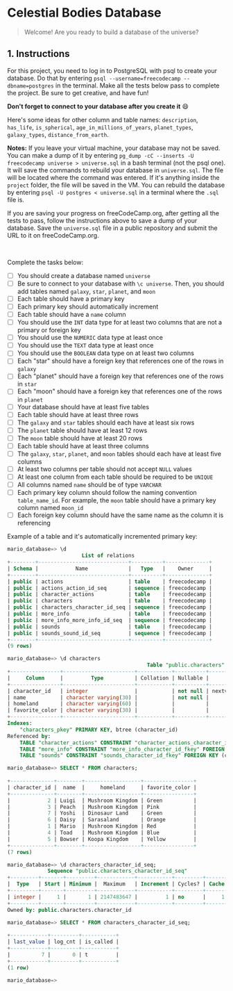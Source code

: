 # Celestial Bodies Database

> Welcome! Are you ready to build a database of the universe?

## 1. Instructions

For this project, you need to log in to PostgreSQL with psql to create your database. Do that by entering `psql --username=freecodecamp --dbname=postgres` in the terminal. Make all the tests below pass to complete the project. Be sure to get creative, and have fun!

**Don't forget to connect to your database after you create it** :smile:

Here's some ideas for other column and table names: `description`, `has_life`, `is_spherical`, `age_in_millions_of_years`, `planet_types`, `galaxy_types`, `distance_from_earth`.

**Notes:**
If you leave your virtual machine, your database may not be saved. You can make a dump of it by entering `pg_dump -cC --inserts -U freecodecamp universe > universe.sql` in a bash terminal (not the psql one). It will save the commands to rebuild your database in `universe.sql`. The file will be located where the command was entered. If it's anything inside the `project` folder, the file will be saved in the VM. You can rebuild the database by entering `psql -U postgres < universe.sql` in a terminal where the `.sql` file is.

If you are saving your progress on freeCodeCamp.org, after getting all the tests to pass, follow the instructions above to save a dump of your database. Save the `universe.sql` file in a public repository and submit the URL to it on freeCodeCamp.org.

<br>

Complete the tasks below:

- [ ] You should create a database named `universe`
- [ ] Be sure to connect to your database with `\c universe`. Then, you should add tables named `galaxy`, `star`, `planet`, and `moon`
- [ ] Each table should have a primary key
- [ ] Each primary key should automatically increment
- [ ] Each table should have a `name` column
- [ ] You should use the `INT` data type for at least two columns that are not a primary or foreign key
- [ ] You should use the `NUMERIC` data type at least once
- [ ] You should use the `TEXT` data type at least once
- [ ] You should use the `BOOLEAN` data type on at least two columns
- [ ] Each "star" should have a foreign key that references one of the rows in `galaxy`
- [ ] Each "planet" should have a foreign key that references one of the rows in `star`
- [ ] Each "moon" should have a foreign key that references one of the rows in `planet`
- [ ] Your database should have at least five tables
- [ ] Each table should have at least three rows
- [ ] The `galaxy` and `star` tables should each have at least six rows
- [ ] The `planet` table should have at least 12 rows
- [ ] The `moon` table should have at least 20 rows
- [ ] Each table should have at least three columns
- [ ] The `galaxy`, `star`, `planet`, and `moon` tables should each have at least five columns
- [ ] At least two columns per table should not accept `NULL` values
- [ ] At least one column from each table should be required to be `UNIQUE`
- [ ] All columns named `name` should be of type `VARCHAR`
- [ ] Each primary key column should follow the naming convention `table_name_id`. For example, the `moon` table should have a primary key column named `moon_id`
- [ ] Each foreign key column should have the same name as the column it is referencing

Example of a table and it's automatically incremented primary key:

```sql
mario_database=> \d
                        List of relations
+--------+-----------------------------+----------+--------------+
| Schema |            Name             |   Type   |    Owner     |
+--------+-----------------------------+----------+--------------+
| public | actions                     | table    | freecodecamp |
| public | actions_action_id_seq       | sequence | freecodecamp |
| public | character_actions           | table    | freecodecamp |
| public | characters                  | table    | freecodecamp |
| public | characters_character_id_seq | sequence | freecodecamp |
| public | more_info                   | table    | freecodecamp |
| public | more_info_more_info_id_seq  | sequence | freecodecamp |
| public | sounds                      | table    | freecodecamp |
| public | sounds_sound_id_seq         | sequence | freecodecamp |
+--------+-----------------------------+----------+--------------+
(9 rows)

mario_database=> \d characters
                                             Table "public.characters"
+----------------+-----------------------+-----------+----------+--------------------------------------------------+
|     Column     |         Type          | Collation | Nullable |                     Default                      |
+----------------+-----------------------+-----------+----------+--------------------------------------------------+
| character_id   | integer               |           | not null | nextval('characters_character_id_seq'::regclass) |
| name           | character varying(30) |           | not null |                                                  |
| homeland       | character varying(60) |           |          |                                                  |
| favorite_color | character varying(30) |           |          |                                                  |
+----------------+-----------------------+-----------+----------+--------------------------------------------------+
Indexes:
    "characters_pkey" PRIMARY KEY, btree (character_id)
Referenced by:
    TABLE "character_actions" CONSTRAINT "character_actions_character_id_fkey" FOREIGN KEY (character_id) REFERENCES characters(character_id)
    TABLE "more_info" CONSTRAINT "more_info_character_id_fkey" FOREIGN KEY (character_id) REFERENCES characters(character_id)
    TABLE "sounds" CONSTRAINT "sounds_character_id_fkey" FOREIGN KEY (character_id) REFERENCES characters(character_id)

mario_database=> SELECT * FROM characters;
                               
+--------------+--------+------------------+----------------+
| character_id |  name  |     homeland     | favorite_color |
+--------------+--------+------------------+----------------+
|            2 | Luigi  | Mushroom Kingdom | Green          |
|            3 | Peach  | Mushroom Kingdom | Pink           |
|            7 | Yoshi  | Dinosaur Land    | Green          |
|            6 | Daisy  | Sarasaland       | Orange         |
|            1 | Mario  | Mushroom Kingdom | Red            |
|            4 | Toad   | Mushroom Kingdom | Blue           |
|            5 | Bowser | Koopa Kingdom    | Yellow         |
+--------------+--------+------------------+----------------+
(7 rows)

mario_database=> \d characters_character_id_seq;
             Sequence "public.characters_character_id_seq"
+---------+-------+---------+------------+-----------+---------+-------+
|  Type   | Start | Minimum |  Maximum   | Increment | Cycles? | Cache |
+---------+-------+---------+------------+-----------+---------+-------+
| integer |     1 |       1 | 2147483647 |         1 | no      |     1 |
+---------+-------+---------+------------+-----------+---------+-------+
Owned by: public.characters.character_id

mario_database=> SELECT * FROM characters_character_id_seq;
                  
+------------+---------+-----------+
| last_value | log_cnt | is_called |
+------------+---------+-----------+
|          7 |       0 | t         |
+------------+---------+-----------+
(1 row)

mario_database=> 
```
